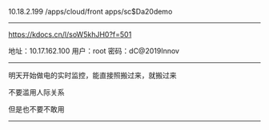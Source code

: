 10.18.2.199
/apps/cloud/front
apps/sc$Da20demo

----

https://kdocs.cn/l/soW5khJH0?f=501

地址：10.17.162.100
用户：root
密码：dC@2019Innov

---

明天开始做电的实时监控，能直接照搬过来，就搬过来

不要滥用人际关系

但是也不要不敢用

---



